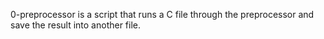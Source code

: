 0-preprocessor is  a script that runs a C file through the preprocessor and save the result into another file.
